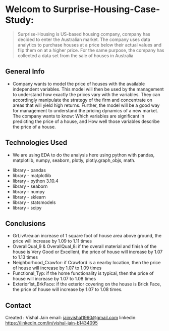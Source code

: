 # Welcom to Surprise-Housing-Case-Study:
> Surprise-Housing is US-based housing company, company has decided to enter the Australian market. The company uses data analytics to purchase houses at a price below their actual values and flip them on at a higher price. For the same purpose, the company has collected a data set from the sale of houses in Australia

## General Info
* Company wants to model the price of houses with the available independent variables. This model will then be used by the management to understand how exactly the prices vary with the variables. They can accordingly manipulate the strategy of the firm and concentrate on areas that will yield high returns. Further, the model will be a good way for management to understand the pricing dynamics of a new market.
The company wants to know:
Which variables are significant in predicting the price of a house, and
How well those variables describe the price of a house.

## Technologies Used
* We are using EDA to do the analysis here using python with pandas, matplotlib, numpy, seaborn, plotly, plotly.graph_objs, math.
- library - pandas
- library - matplotlib
- library - python 3.10.4
- library - seaborn
- library - numpy
- library - sklearn
- library - statsmodels
- library - scipy

## Conclusions
* GrLivArea:an increase of 1 square foot of house area above ground, the price will increase by 1.09 to 1.11 times
* OverallQual_9 & OverallQual_8: if the overall material and finish of the house is Very Good or Excellent, the price of house will increase by 1.07 to 1.13 times
* Neighborhood_Crawfor: if Crawford is a nearby location, then the price of house will increase by 1.07 to 1.09 times
* Functional_Typ: if the home functionality is typical, then the price of house will increase by 1.07 to 1.08 times
* Exterior1st_BrkFace: if the exterior covering on the house is Brick Face, the price of house will increase by 1.07 to 1.08 times.

<!-- You don't have to answer all the questions - just the ones relevant to your project. -->

## Contact
Created :	Vishal Jain
email: 		jainvishal1990@gmail.com
linkedin: 	https://linkedin.com/in/vishal-jain-b1434095


<!-- Optional -->
<!-- ## License -->
<!-- This project is open source and available under the [... License](). -->

<!-- You don't have to include all sections - just the one's relevant to your project -->